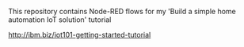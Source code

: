 This repository contains Node-RED flows for my 'Build a simple home automation IoT solution' tutorial

http://ibm.biz/iot101-getting-started-tutorial